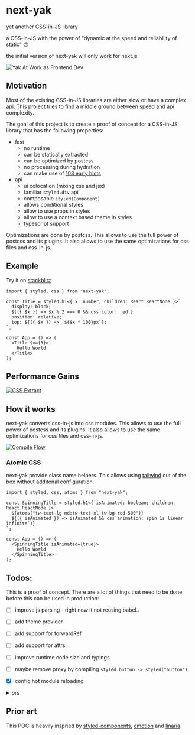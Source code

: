 # next-yak

yet another CSS-in-JS library

a CSS-in-JS with the power of "dynamic at the speed and reliability of static" 🙃

the initial version of next-yak will only work for next.js

![Yak At Work as Frontend Dev](https://github.com/jantimon/next-yak/assets/4113649/0fa7c329-2b8b-4863-a4f7-d7b5fdd21d38)

## Motivation

Most of the existing CSS-in-JS libraries are either slow or have a complex api. This project tries to find a middle ground between speed and api complexity.

The goal of this project is to create a proof of concept for a CSS-in-JS library that has the following properties:

 - fast
   - no runtime
   - can be statically extracted
   - can be optimized by postcss
   - no processing during hydration
   - can make use of [103 early hints](https://developer.mozilla.org/en-US/docs/Web/HTTP/Status/103)
 - api
   - ui colocation (mixing css and jsx)
   - familiar `styled.div` api
   - composable `styled(Component)`
   - allows conditional styles
   - allow to use props in styles
   - allow to use a context based theme in styles
   - typescript support

Optimizations are done by postcss. This allows to use the full power of postcss and its plugins. It also allows to use the same optimizations for css files and css-in-js.

## Example

Try it on [stackblitz](https://stackblitz.com/edit/stackblitz-starters-dfykqy?file=app%2Fpage.tsx)

```tsx
import { styled, css } from "next-yak";

const Title = styled.h1<{ x: number; children: React.ReactNode }>`
  display: block;
  ${({ $x }) => $x % 2 === 0 && css`color: red`}
  position: relative;
  top: ${({ $x }) => `${$x * 100}px`};
`;

const App = () => (
  <Title $x={3}>
    Hello World
  </Title>
);
```

## Performance Gains

[![CSS Extract](https://raw.githubusercontent.com/jantimon/next-yak/main/css-extract.gif)](https://raw.githubusercontent.com/jantimon/next-yak/main/css-extract.gif)

## How it works

next-yak converts css-in-js into css modules. This allows to use the full power of postcss and its plugins. It also allows to use the same optimizations for css files and css-in-js.

[![Compile Flow](https://raw.githubusercontent.com/jantimon/next-yak/main/compile-flow.webp)](https://raw.githubusercontent.com/jantimon/next-yak/main/compile-flow.webp)


### Atomic CSS

next-yak provide class name helpers. This allows using [tailwind](https://tailwindcss.com/) out of the box without additonal configuration.

```tsx
import { styled, css, atoms } from "next-yak";

const SpinningTitle = styled.h1<{ isAnimated: boolean; children: React.ReactNode }>`
  ${atoms("tw-text-lg md:tw-text-xl tw-bg-red-500")}
  ${({ isAnimated }) => isAnimated && css`animation: spin 1s linear infinite`)}
`;

const App = () => (
  <SpinningTitle isAnimated={true}>
    Hello World
  </SpinningTitle>
);
```

## Todos:

This is a proof of concept. There are a lot of things that need to be done before this can be used in production:

 - [ ] improve js parsing - right now it not reusing babel..
 - [ ] add theme provider
 - [ ] add support for forwardRef
 - [ ] add support for attrs
 - [ ] improve runtime code size and typings
 - [ ] maybe remove proxy by compiling `styled.button -> styled("button")`
 - [x] config hot module reloading
 

<details>
  <summary>prs</summary>

  - https://github.com/vercel/next.js/pull/51115
  - https://github.com/vercel/next.js/pull/53796
  - https://github.com/css-modules/postcss-modules-local-by-default/pull/64
  
</details>

## Prior art

This POC is heavily inspried by [styled-components](https://styled-components.com/), [emotion](https://emotion.sh/docs/introduction) and [linaria](https://github.com/callstack/linaria).
